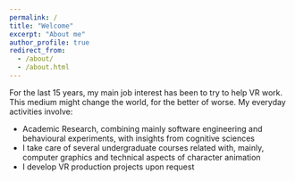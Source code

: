 ```yaml
---
permalink: /
title: "Welcome"
excerpt: "About me"
author_profile: true
redirect_from: 
  - /about/
  - /about.html
---
```



For the last 15 years, my main job interest has been to try to help VR work. This medium might change the world, for the better of worse. My everyday activities involve:

* Academic Research, combining mainly software engineering  and behavioural experiments, with insights from cognitive sciences
* I take care of several undergraduate courses related with, mainly, computer graphics and technical aspects of character animation 
* I develop VR production projects upon request

